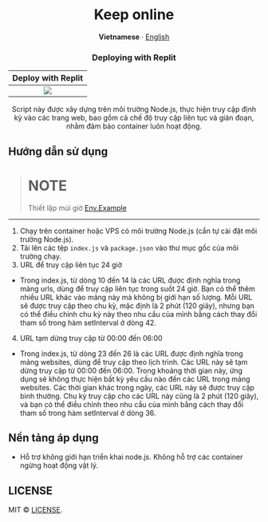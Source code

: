 <div align="center">
    <a name="readme-top"></a>

# Keep online

**Vietnamese** · [English](./README.md)

### Deploying with Replit

|           Deploy with Replit            |     
| :-------------------------------------: |   
| [![][deploy-button-image]][deploy-link] |

<div align="center">
        Script này được xây dựng trên môi trường Node.js, thực hiện truy cập định kỳ vào các trang web, bao gồm cả chế độ truy cập liên tục và gián đoạn, nhằm đảm bảo container luôn hoạt động.
</div>

<div align="left">

## Hướng dẫn sử dụng

> # NOTE
> Thiết lập múi giờ  <a href="/.env">Env.Example</a>

--------------

1. Chạy trên container hoặc VPS có môi trường Node.js (cần tự cài đặt môi trường Node.js).
2. Tải lên các tệp `index.js` và `package.json` vào thư mục gốc của môi trường chạy.
3. URL để truy cập liên tục 24 giờ

- Trong index.js, từ dòng 10 đến 14 là các URL được định nghĩa trong mảng urls, dùng để truy cập liên tục trong suốt 24 giờ. Bạn có thể thêm nhiều URL khác vào mảng này mà không bị giới hạn số lượng. Mỗi URL sẽ được truy cập theo chu kỳ, mặc định là 2 phút (120 giây), nhưng bạn có thể điều chỉnh chu kỳ này theo nhu cầu của mình bằng cách thay đổi tham số trong hàm setInterval ở dòng 42.

4. URL tạm dừng truy cập từ 00:00 đến 06:00

- Trong index.js, từ dòng 23 đến 26 là các URL được định nghĩa trong mảng websites, dùng để truy cập theo lịch trình. Các URL này sẽ tạm dừng truy cập từ 00:00 đến 06:00. Trong khoảng thời gian này, ứng dụng sẽ không thực hiện bất kỳ yêu cầu nào đến các URL trong mảng websites. Các thời gian khác trong ngày, các URL này sẽ được truy cập bình thường. Chu kỳ truy cập cho các URL này cũng là 2 phút (120 giây), và bạn có thể điều chỉnh theo nhu cầu của mình bằng cách thay đổi tham số trong hàm setInterval ở dòng 36.

## Nền tảng áp dụng

- Hỗ trợ không giới hạn triển khai node.js. Không hỗ trợ các container ngừng hoạt động vật lý.

## LICENSE

MIT © [LICENSE](./LICENSE).

</div>

<!-- LINK -->
[deploy-button-image]: https://img.shields.io/badge/Run_on_Repl.it-grey?logo=replit&size=large
[deploy-link]: https://replit.com/login?source=%2Fgithub%2F*&goto=%2Fnew%2F%3FgithubRepo%3Dchokiproai%2Fkeep-online
